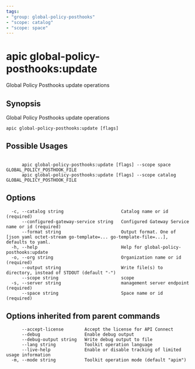 ```yaml
---
tags:
- "group: global-policy-posthooks"
- "scope: catalog"
- "scope: space"
---
```

# apic global-policy-posthooks:update

Global Policy Posthooks update operations

## Synopsis

Global Policy Posthooks update operations

```
apic global-policy-posthooks:update [flags]
```

## Possible Usages

```

      apic global-policy-posthooks:update [flags] --scope space GLOBAL_POLICY_POSTHOOK_FILE
      apic global-policy-posthooks:update [flags] --scope catalog GLOBAL_POLICY_POSTHOOK_FILE

```

## Options

```
  -c, --catalog string                      Catalog name or id (required)
      --configured-gateway-service string   Configured Gateway Service name or id (required)
      --format string                       Output format. One of [json yaml octet-stream go-template=... go-template-file=...], defaults to yaml.
  -h, --help                                Help for global-policy-posthooks:update
  -o, --org string                          Organization name or id (required)
      --output string                       Write file(s) to directory, instead of STDOUT (default "-")
      --scope string                        scope
  -s, --server string                       management server endpoint (required)
      --space string                        Space name or id (required)
```

## Options inherited from parent commands

```
      --accept-license        Accept the license for API Connect
      --debug                 Enable debug output
      --debug-output string   Write debug output to file
      --lang string           Toolkit operation language
      --live-help             Enable or disable tracking of limited usage information
  -m, --mode string           Toolkit operation mode (default "apim")
```
